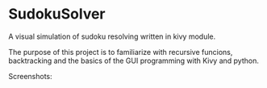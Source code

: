 # SudokuSolver
A visual simulation of sudoku resolving written in kivy module. 

The purpose of this project is to familiarize with recursive funcions, backtracking and the basics of the GUI programming with Kivy and python. 

Screenshots: 

